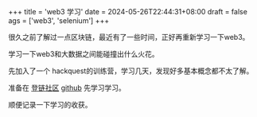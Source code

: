 +++
title = 'web3 学习'
date = 2024-05-26T22:44:31+08:00
draft = false
ags = ['web3', 'selenium']
+++

很久之前了解过一点区块链，最近有了一些时间，正好再重新学习一下web3。

学习一下web3和大数据之间能碰撞出什么火花。

先加入了一个 hackquest的训练营，学习几天，发现好多基本概念都不太了解。

准备在 [登链社区](https://www.learnblockchain.cn) [github](https://github.com/lbc-team) 先学习学习。

顺便记录一下学习的收获。